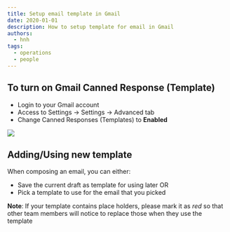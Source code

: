```yaml
---
title: Setup email template in Gmail
date: 2020-01-01
description: How to setup template for email in Gmail
authors:
  - hnh
tags:
  - operations
  - people
---
```


## To turn on Gmail Canned Response (Template)

- Login to your Gmail account
- Access to Settings -> Settings -> Advanced tab
- Change Canned Responses (Templates) to **Enabled**

![](setup-email-template.webp)

## Adding/Using new template

When composing an email, you can either:

- Save the current draft as template for using later OR
- Pick a template to use for the email that you picked

**Note**: If your template contains place holders, please mark it as *red* so that other team members will notice to replace those when they use the template
